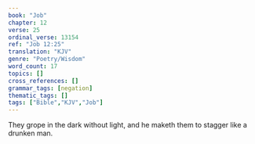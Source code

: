 ```yaml
---
book: "Job"
chapter: 12
verse: 25
ordinal_verse: 13154
ref: "Job 12:25"
translation: "KJV"
genre: "Poetry/Wisdom"
word_count: 17
topics: []
cross_references: []
grammar_tags: [negation]
thematic_tags: []
tags: ["Bible","KJV","Job"]
---
```

They grope in the dark without light, and he maketh them to stagger like a drunken man.
